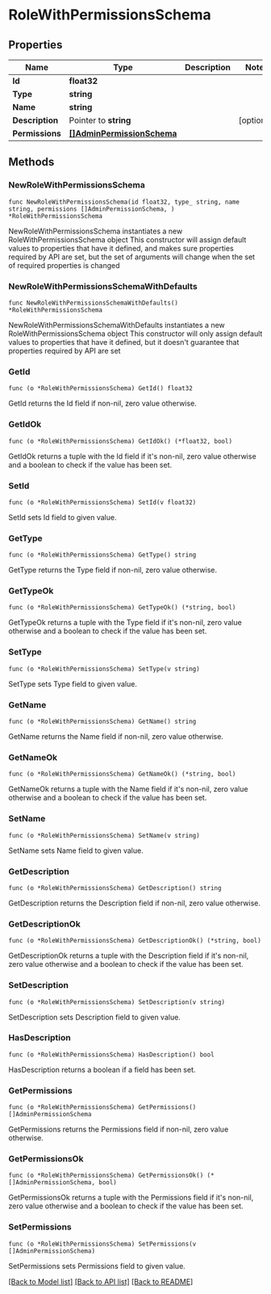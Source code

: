 # RoleWithPermissionsSchema

## Properties

Name | Type | Description | Notes
------------ | ------------- | ------------- | -------------
**Id** | **float32** |  | 
**Type** | **string** |  | 
**Name** | **string** |  | 
**Description** | Pointer to **string** |  | [optional] 
**Permissions** | [**[]AdminPermissionSchema**](AdminPermissionSchema.md) |  | 

## Methods

### NewRoleWithPermissionsSchema

`func NewRoleWithPermissionsSchema(id float32, type_ string, name string, permissions []AdminPermissionSchema, ) *RoleWithPermissionsSchema`

NewRoleWithPermissionsSchema instantiates a new RoleWithPermissionsSchema object
This constructor will assign default values to properties that have it defined,
and makes sure properties required by API are set, but the set of arguments
will change when the set of required properties is changed

### NewRoleWithPermissionsSchemaWithDefaults

`func NewRoleWithPermissionsSchemaWithDefaults() *RoleWithPermissionsSchema`

NewRoleWithPermissionsSchemaWithDefaults instantiates a new RoleWithPermissionsSchema object
This constructor will only assign default values to properties that have it defined,
but it doesn't guarantee that properties required by API are set

### GetId

`func (o *RoleWithPermissionsSchema) GetId() float32`

GetId returns the Id field if non-nil, zero value otherwise.

### GetIdOk

`func (o *RoleWithPermissionsSchema) GetIdOk() (*float32, bool)`

GetIdOk returns a tuple with the Id field if it's non-nil, zero value otherwise
and a boolean to check if the value has been set.

### SetId

`func (o *RoleWithPermissionsSchema) SetId(v float32)`

SetId sets Id field to given value.


### GetType

`func (o *RoleWithPermissionsSchema) GetType() string`

GetType returns the Type field if non-nil, zero value otherwise.

### GetTypeOk

`func (o *RoleWithPermissionsSchema) GetTypeOk() (*string, bool)`

GetTypeOk returns a tuple with the Type field if it's non-nil, zero value otherwise
and a boolean to check if the value has been set.

### SetType

`func (o *RoleWithPermissionsSchema) SetType(v string)`

SetType sets Type field to given value.


### GetName

`func (o *RoleWithPermissionsSchema) GetName() string`

GetName returns the Name field if non-nil, zero value otherwise.

### GetNameOk

`func (o *RoleWithPermissionsSchema) GetNameOk() (*string, bool)`

GetNameOk returns a tuple with the Name field if it's non-nil, zero value otherwise
and a boolean to check if the value has been set.

### SetName

`func (o *RoleWithPermissionsSchema) SetName(v string)`

SetName sets Name field to given value.


### GetDescription

`func (o *RoleWithPermissionsSchema) GetDescription() string`

GetDescription returns the Description field if non-nil, zero value otherwise.

### GetDescriptionOk

`func (o *RoleWithPermissionsSchema) GetDescriptionOk() (*string, bool)`

GetDescriptionOk returns a tuple with the Description field if it's non-nil, zero value otherwise
and a boolean to check if the value has been set.

### SetDescription

`func (o *RoleWithPermissionsSchema) SetDescription(v string)`

SetDescription sets Description field to given value.

### HasDescription

`func (o *RoleWithPermissionsSchema) HasDescription() bool`

HasDescription returns a boolean if a field has been set.

### GetPermissions

`func (o *RoleWithPermissionsSchema) GetPermissions() []AdminPermissionSchema`

GetPermissions returns the Permissions field if non-nil, zero value otherwise.

### GetPermissionsOk

`func (o *RoleWithPermissionsSchema) GetPermissionsOk() (*[]AdminPermissionSchema, bool)`

GetPermissionsOk returns a tuple with the Permissions field if it's non-nil, zero value otherwise
and a boolean to check if the value has been set.

### SetPermissions

`func (o *RoleWithPermissionsSchema) SetPermissions(v []AdminPermissionSchema)`

SetPermissions sets Permissions field to given value.



[[Back to Model list]](../README.md#documentation-for-models) [[Back to API list]](../README.md#documentation-for-api-endpoints) [[Back to README]](../README.md)


